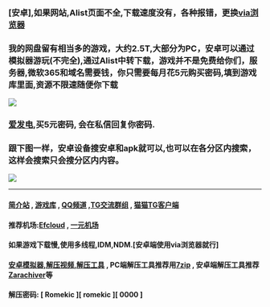 ### [安卓],如果网站,Alist页面不全,下载速度没有，各种报错，更换[via浏览器](https://viayoo.com/zh-cn)
### 我的网盘留有相当多的游戏，大约2.5T,大部分为PC，安卓可以通过模拟器游玩(不完全),通过Alist中转下载，游戏并不是免费给你们，服务器,微软365和域名需要钱，你只需要每月花5元购买密码,填到游戏库里面,资源不限速随便你下载
![](https://i.imgtg.com/2023/04/16/XHpy6.webp)
### [爱发电](https://afdian.net/a/Romekic),买5元密码, 会在私信回复你密码.<br>
### 跟下图一样，安卓设备搜安卓和apk就可以,也可以在各分区内搜索，这样会搜索只会搜分区内内容。
![](https://i.imgtg.com/2023/04/14/86A6Y.webp)
***
#### [简介站](https://www.mochoi.top)   ,  [游戏库](https://www.haysn.tk)  ,  [QQ频道](https://pd.qq.com/s/84ljkq53i) ,[TG交流群组](https://t.me/+Fxc4swWEFFgyMTk1)  ,  [猫猫TG客户端](https://nekogram.app/zh-hans)
#### 推荐机场:[Efcloud](https://www.efcloud.net/#/register?code=WnbfsJAm)  ,  [一元机场](https://xn--4gq62f52gdss.com/#/register?code=KZXciMqn)
#### 如果游戏下载慢,使用多线程,IDM,NDM.[安卓端使用via浏览器就行]
#### [安卓模拟器,解压视频,解压工具](http://www.haysn.tk/Rubbish) , PC端解压工具推荐用[7zip](https://experiments-alicdn.sparanoid.net/7z/7z2201-x64.exe) , 安卓端解压工具推荐[Zarachiver](http://www.haysn.tk/Rubbish/APK)等<br>
#### 解压密码: [ Romekic ][ romekic ][ 0000 ]
